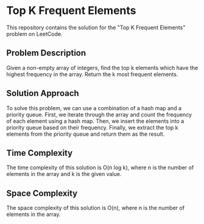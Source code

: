 # Top K Frequent Elements

This repository contains the solution for the "Top K Frequent Elements" problem on LeetCode.

## Problem Description

Given a non-empty array of integers, find the top k elements which have the highest frequency in the array. Return the k most frequent elements.

## Solution Approach

To solve this problem, we can use a combination of a hash map and a priority queue. First, we iterate through the array and count the frequency of each element using a hash map. Then, we insert the elements into a priority queue based on their frequency. Finally, we extract the top k elements from the priority queue and return them as the result.

## Time Complexity

The time complexity of this solution is O(n log k), where n is the number of elements in the array and k is the given value.

## Space Complexity

The space complexity of this solution is O(n), where n is the number of elements in the array.
